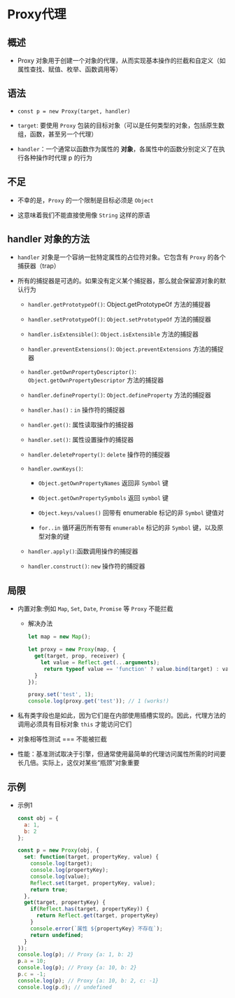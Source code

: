 # Proxy代理

## 概述

  - Proxy 对象用于创建一个对象的代理，从而实现基本操作的拦截和自定义（如属性查找、赋值、枚举、函数调用等）

## 语法

  - `const p = new Proxy(target, handler)`

  - `target`: 要使用 `Proxy` 包装的目标对象（可以是任何类型的对象，包括原生数组，函数，甚至另一个代理）

  - `handler`：一个通常以函数作为属性的 **对象**，各属性中的函数分别定义了在执行各种操作时代理 p 的行为

## 不足

  - 不幸的是，`Proxy` 的一个限制是目标必须是 `Object`

  - 这意味着我们不能直接使用像 `String` 这样的原语

## handler 对象的方法

  - `handler` 对象是一个容纳一批特定属性的占位符对象。它包含有 `Proxy` 的各个捕获器（trap）

  - 所有的捕捉器是可选的。如果没有定义某个捕捉器，那么就会保留源对象的默认行为

      - `handler.getPrototypeOf()`: Object.getPrototypeOf 方法的捕捉器

      - `handler.setPrototypeOf()`: `Object.setPrototypeOf` 方法的捕捉器

      - `handler.isExtensible()`: `Object.isExtensible` 方法的捕捉器

      - `handler.preventExtensions()`: `Object.preventExtensions` 方法的捕捉器

      - `handler.getOwnPropertyDescriptor()`: `Object.getOwnPropertyDescriptor` 方法的捕捉器

      - `handler.defineProperty()`: `Object.defineProperty` 方法的捕捉器

      - `handler.has()` : `in` 操作符的捕捉器

      - `handler.get()`: 属性读取操作的捕捉器

      - `handler.set()`: 属性设置操作的捕捉器

      - `handler.deleteProperty()`: `delete` 操作符的捕捉器

      - `handler.ownKeys()`:

          - `Object.getOwnPropertyNames`  返回非 `Symbol` 键

          - `Object.getOwnPropertySymbols` 返回 `symbol` 键

          - `Object.keys/values()` 回带有 enumerable 标记的非 `Symbol` 键值对

          - `for..in` 循环遍历所有带有 `enumerable` 标记的非 `Symbol` 键，以及原型对象的键

      - `handler.apply()`:函数调用操作的捕捉器

      - `handler.construct()`: `new` 操作符的捕捉器

## 局限

  - 内置对象:例如 `Map`, `Set`, `Date`, `Promise` 等 `Proxy` 不能拦截

      - 解决办法

        ```javascript
        let map = new Map();

        let proxy = new Proxy(map, {
          get(target, prop, receiver) {
            let value = Reflect.get(...arguments);
             return typeof value == 'function' ? value.bind(target) : value;
          }
        });

        proxy.set('test', 1);
        console.log(proxy.get('test')); // 1 (works!)
        ```

  - 私有类字段也是如此，因为它们是在内部使用插槽实现的。因此，代理方法的调用必须具有目标对象 `this` 才能访问它们

  - 对象相等性测试 === 不能被拦截

  - 性能：基准测试取决于引擎，但通常使用最简单的代理访问属性所需的时间要长几倍。实际上，这仅对某些“瓶颈”对象重要

## 示例

  - 示例1

    ```javascript
    const obj = {
      a: 1,
      b: 2
    };

    const p = new Proxy(obj, {
      set: function(target, propertyKey, value) {
        console.log(target);
        console.log(propertyKey);
        console.log(value);
        Reflect.set(target, propertyKey, value);
        return true;
      },
      get(target, propertyKey) {
        if(Reflect.has(target, propertyKey)) {
          return Reflect.get(target, propertyKey)
        }
        console.error(`属性 ${propertyKey} 不存在`);
        return undefined;
      }
    });
    console.log(p); // Proxy {a: 1, b: 2}
    p.a = 10;
    console.log(p); // Proxy {a: 10, b: 2}
    p.c = -1;
    console.log(p); // Proxy {a: 10, b: 2, c: -1}
    console.log(p.d); // undefined
    ```
